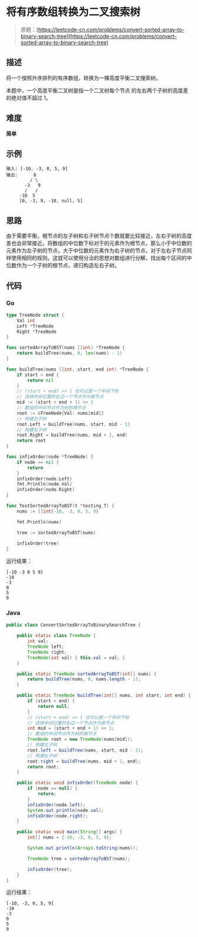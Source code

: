 # 将有序数组转换为二叉搜索树

> 原题：[https://leetcode-cn.com/problems/convert-sorted-array-to-binary-search-tree](https://leetcode-cn.com/problems/convert-sorted-array-to-binary-search-tree)

## 描述

将一个按照升序排列的有序数组，转换为一棵高度平衡二叉搜索树。

本题中，一个高度平衡二叉树是指一个二叉树每个节点 的左右两个子树的高度差的绝对值不超过 1。

## 难度

**简单**

## 示例

```
输入: [-10, -3, 0, 5, 9]
输出:      0
         / \
       -3   9
       /   /
     -10  5
     [0, -3, 9, -10, null, 5]
```

## 思路

由于需要平衡，根节点的左子树和右子树节点个数就要比较接近，左右子树的高度差也会非常接近。将数组的中位数下标对于的元素作为根节点，那么小于中位数的元素作为左子树的节点，大于中位数的元素作为右子树的节点，对于左右子节点同样使用相同的规则。这就可以使用分治的思想对数组进行分解，找出每个区间的中位数作为一个子树的根节点，递归构造左右子树。

## 代码

### Go

```go
type TreeNode struct {
    Val int
    Left *TreeNode
    Right *TreeNode
}

func sortedArrayToBST(nums []int) *TreeNode {
    return buildTree(nums, 0, len(nums) - 1)
}

func buildTree(nums []int, start, end int) *TreeNode {
    if start > end {
        return nil
    }
    // (start + end) >> 1 也可以是一个中间下标
    // 选择中间位置的右边一个节点作为根节点
    mid := (start + end + 1) >> 1
    // 数组的中间节点作为树的根节点
    root := &TreeNode{Val: nums[mid]}
    // 构建左子树
    root.Left = buildTree(nums, start, mid - 1)
    // 构建右子树
    root.Right = buildTree(nums, mid + 1, end)
    return root
}

func infixOrder(node *TreeNode) {
    if node == nil {
        return
    }
    infixOrder(node.Left)
    fmt.Println(node.Val)
    infixOrder(node.Right)
}
```

```go
func TestSortedArrayToBST(t *testing.T) {
	nums := []int{-10, -3, 0, 5, 9}

	fmt.Println(nums)

	tree := sortedArrayToBST(nums)
	
	infixOrder(tree)
}
```

运行结果：

```
[-10 -3 0 5 9]
-10
-3
0
5
9
```

### Java

```java
public class ConvertSortedArrayToBinarySearchTree {

    public static class TreeNode {
        int val;
        TreeNode left;
        TreeNode right;
        TreeNode(int val) { this.val = val; }
    }

    public static TreeNode sortedArrayToBST(int[] nums) {
        return buildTree(nums, 0, nums.length - 1);
    }

    public static TreeNode buildTree(int[] nums, int start, int end) {
        if (start > end) {
            return null;
        }
        // (start + end) >> 1 也可以是一个中间下标
        // 选择中间位置的右边一个节点作为根节点
        int mid = (start + end + 1) >> 1;
        // 数组的中间节点作为树的根节点
        TreeNode root = new TreeNode(nums[mid]);
        // 构建左子树
        root.left = buildTree(nums, start, mid - 1);
        // 构建右子树
        root.right = buildTree(nums, mid + 1, end);
        return root;
    }

    public static void infixOrder(TreeNode node) {
        if (node == null) {
            return;
        }
        infixOrder(node.left);
        System.out.println(node.val);
        infixOrder(node.right);
    }

    public static void main(String[] args) {
        int[] nums = {-10, -3, 0, 5, 9};

        System.out.println(Arrays.toString(nums));

        TreeNode tree = sortedArrayToBST(nums);

        infixOrder(tree);
    }
}
```

运行结果：

```
[-10, -3, 0, 5, 9]
-10
-3
0
5
9
```

